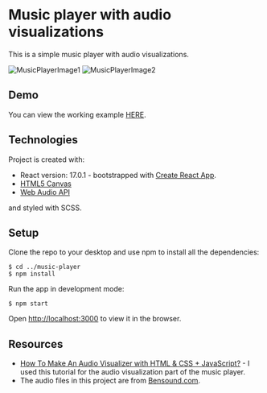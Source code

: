 # Music player with audio visualizations

This is a simple music player with audio visualizations.

![MusicPlayerImage1](../music-player/src/assets/images/player-image-1.png) ![MusicPlayerImage2](../music-player/src/assets/images/player-image-2.png)

## Demo

You can view the working example [HERE](http://music-player-demo.paulinacisek.com).

## Technologies

Project is created with:

- React version: 17.0.1 - bootstrapped with [Create React App](https://github.com/facebook/create-react-app).
- [HTML5 Canvas](https://developer.mozilla.org/en-US/docs/Web/API/Canvas_API)
- [Web Audio API](https://developer.mozilla.org/en-US/docs/Web/API/Web_Audio_API)

and styled with SCSS.

## Setup

Clone the repo to your desktop and use npm to install all the dependencies:

```
$ cd ../music-player
$ npm install
```

Run the app in development mode:

```
$ npm start
```

Open [http://localhost:3000](http://localhost:3000) to view it in the browser.

## Resources

- [How To Make An Audio Visualizer with HTML & CSS + JavaScript?](https://www.kkhaydarov.com/audio-visualizer/) - I used this tutorial for the audio visualization part of the music player.
- The audio files in this project are from [Bensound.com](https://www.bensound.com/royalty-free-music).
